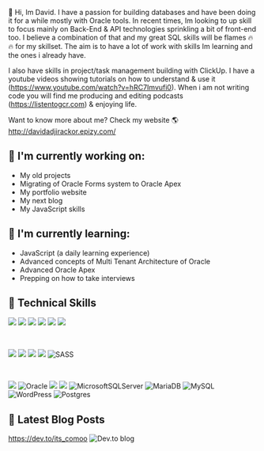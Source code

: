 👋 Hi, Im David. I have a passion for building databases and have been doing it for a while mostly with Oracle tools. In recent times, Im looking to up skill to
focus mainly on Back-End & API technologies sprinkling a bit of front-end too. I believe a combination of that and my great SQL skills will be flames 🔥🔥 for my skillset. The aim is to have a lot of work with skills Im learning and the ones i already have. 

I also have skills in project/task management building with ClickUp. I have a youtube videos showing tutorials on how to understand & use it (https://www.youtube.com/watch?v=hRC7Imvufi0). When i am not writing code you will find me producing and editing podcasts (https://listentogcr.com) & enjoying life.

Want to know more about me? Check my website 🌎
http://davidadjirackor.epizy.com/

## 🔭 I'm currently working on:

- My old projects
- Migrating of Oracle Forms system to Oracle Apex
- My portfolio website
- My next blog
- My JavaScript skills

## 🌱 I'm currently learning:

- JavaScript (a daily learning experience)
- Advanced concepts of Multi Tenant Architecture of Oracle
- Advanced Oracle Apex
- Prepping on how to take interviews

## 💼 Technical Skills

![](https://img.shields.io/badge/Code-React-informational?style=flat&logo=react&color=61DAFB)
![](https://img.shields.io/badge/Code-JavaScript-informational?style=flat&logo=JavaScript&color=F7DF1E)
![](https://img.shields.io/badge/Code-PL/SQL-informational?style=flat&logo=TypeScript&color=F7DF1E)
![](https://img.shields.io/badge/Code-SQL-informational?style=flat&logo=Ruby&color=CC342D)
![](https://img.shields.io/badge/Code-HTML5-informational?style=flat&logo=HTML5&color=E34F26)
![](https://img.shields.io/badge/Code-PHP-informational?style=flat&logo=PostgreSQL&color=336791)

</br>

![](https://img.shields.io/badge/Style-Bootstrap-informational?style=flat&logo=Bootstrap&color=7952B3)
![](https://img.shields.io/badge/Style-TailwindCSS-informational?style=flat&logo=tailwindcss&color=7952B3)
![](https://img.shields.io/badge/Style-CSS3-informational?style=flat&logo=CSS3&color=1572B6)
![](https://img.shields.io/badge/Style-styled--components-informational?style=flat&logo=styled-components&color=DB7093)
![SASS](https://img.shields.io/badge/SASS-hotpink.svg?style=for-the-badge&logo=SASS&logoColor=white)

</br>

![](https://img.shields.io/badge/Tools-NPM-informational?style=flat&logo=NPM&color=CB3837)
![Oracle](https://img.shields.io/badge/Oracle-F80000?style=for-the-badge&logo=oracle&logoColor=white)
![](https://img.shields.io/badge/Tools-Git-informational?style=flat&logo=Git&color=F05032)
![](https://img.shields.io/badge/Tools-GitHub-informational?style=flat&logo=GitHub&color=181717)
![MicrosoftSQLServer](https://img.shields.io/badge/Microsoft%20SQL%20Sever-CC2927?style=for-the-badge&logo=microsoft%20sql%20server&logoColor=white)
![MariaDB](https://img.shields.io/badge/MariaDB-003545?style=for-the-badge&logo=mariadb&logoColor=white)
![MySQL](https://img.shields.io/badge/mysql-%2300f.svg?style=for-the-badge&logo=mysql&logoColor=white)
![WordPress](https://img.shields.io/badge/WordPress-%23117AC9.svg?style=for-the-badge&logo=WordPress&logoColor=white)
![Postgres](https://img.shields.io/badge/postgres-%23316192.svg?style=for-the-badge&logo=postgresql&logoColor=white)

## 📝 Latest Blog Posts
https://dev.to/its_comoo ![Dev.to blog](https://img.shields.io/badge/dev.to-0A0A0A?style=for-the-badge&logo=dev.to&logoColor=white)

<!---
davidadjirackor/davidadjirackor is a ✨ special ✨ repository because its `README.md` (this file) appears on your GitHub profile.
You can click the Preview link to take a look at your changes.
--->
